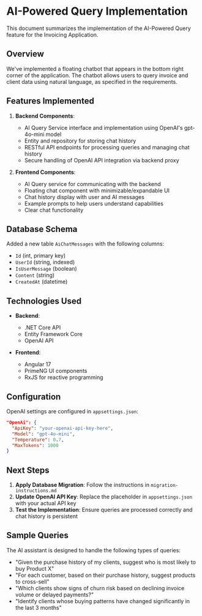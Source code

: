 # AI-Powered Query Implementation

This document summarizes the implementation of the AI-Powered Query feature for the Invoicing Application.

## Overview

We've implemented a floating chatbot that appears in the bottom right corner of the application. The chatbot allows users to query invoice and client data using natural language, as specified in the requirements.

## Features Implemented

1. **Backend Components**:
   - AI Query Service interface and implementation using OpenAI's gpt-4o-mini model
   - Entity and repository for storing chat history
   - RESTful API endpoints for processing queries and managing chat history
   - Secure handling of OpenAI API integration via backend proxy

2. **Frontend Components**:
   - AI Query service for communicating with the backend
   - Floating chat component with minimizable/expandable UI
   - Chat history display with user and AI messages
   - Example prompts to help users understand capabilities
   - Clear chat functionality

## Database Schema

Added a new table `AiChatMessages` with the following columns:
- `Id` (int, primary key)
- `UserId` (string, indexed)
- `IsUserMessage` (boolean)
- `Content` (string)
- `CreatedAt` (datetime)

## Technologies Used

- **Backend**: 
  - .NET Core API
  - Entity Framework Core
  - OpenAI API

- **Frontend**: 
  - Angular 17
  - PrimeNG UI components
  - RxJS for reactive programming

## Configuration

OpenAI settings are configured in `appsettings.json`:
```json
"OpenAi": {
  "ApiKey": "your-openai-api-key-here",
  "Model": "gpt-4o-mini",
  "Temperature": 0.7,
  "MaxTokens": 1000
}
```

## Next Steps

1. **Apply Database Migration**: Follow the instructions in `migration-instructions.md`
2. **Update OpenAI API Key**: Replace the placeholder in `appsettings.json` with your actual API key
3. **Test the Implementation**: Ensure queries are processed correctly and chat history is persistent

## Sample Queries

The AI assistant is designed to handle the following types of queries:
- "Given the purchase history of my clients, suggest who is most likely to buy Product X"
- "For each customer, based on their purchase history, suggest products to cross-sell"
- "Which clients show signs of churn risk based on declining invoice volume or delayed payments?"
- "Identify clients whose buying patterns have changed significantly in the last 3 months"

